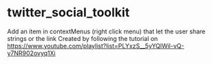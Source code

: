 # twitter_social_toolkit
Add an item in contextMenus (right click menu) that let the user share strings or the link
Created by following the tutorial on https://www.youtube.com/playlist?list=PLYxzS__5yYQlWil-vQ-y7NR902ovyq1Xi
